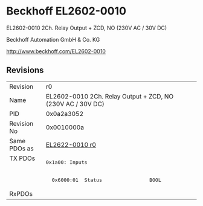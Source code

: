 # Beckhoff EL2602-0010

EL2602-0010 2Ch. Relay Output + ZCD, NO (230V AC / 30V DC)

Beckhoff Automation GmbH & Co. KG

http://www.beckhoff.com/EL2602-0010

## Revisions
<table>
<tr >
<td>Revision</td>
<td>r0</td>
</tr>
<tr >
<td>Name</td>
<td>EL2602-0010 2Ch. Relay Output + ZCD, NO (230V AC / 30V DC)</td>
</tr>
<tr >
<td>PID</td>
<td>0x0a2a3052</td>
</tr>
<tr >
<td>Revision No</td>
<td>0x0010000a</td>
</tr>
<tr >
<td>Same PDOs as</td>
<td><a href="EL2622-0010">EL2622-0010 r0</a></td>
</tr>
<tr class="txpdo">
<td rowspan=2 valign=top>TX PDOs</td>
<td><pre>0x1a00: Inputs</pre></td>
<td></td>
</tr>
<tr class="txpdo">
<td><pre>  0x6000:01  Status                BOOL</pre></td>
</tr>
<tr >
<td>RxPDOs</td>
<td></td>
</tr>
</table>
